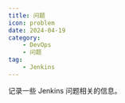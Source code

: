 ```yaml
---
title: 问题
icon: problem
date: 2024-04-19
category: 
    - DevOps
    - 问题
tag:
    - Jenkins
---
```


记录一些 Jenkins 问题相关的信息。

<!-- more -->

<AutoCatalog />
